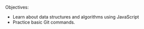 Objectives:
* Learn about data structures and algorithms using JavaScript
* Practice basic Git commands.